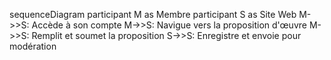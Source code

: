 sequenceDiagram
    participant M as Membre
    participant S as Site Web
    M->>S: Accède à son compte
    M->>S: Navigue vers la proposition d'œuvre
    M->>S: Remplit et soumet la proposition
    S->>S: Enregistre et envoie pour modération
